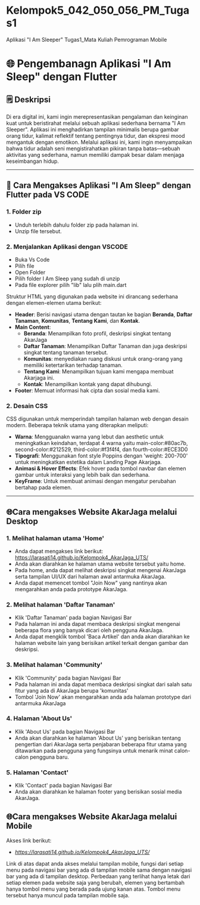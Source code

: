 # Kelompok5_042_050_056_PM_Tugas1
Aplikasi "I Am Sleeper" Tugas1_Mata Kuliah Pemrograman Mobile

# 🌐 Pengembanagn Aplikasi "I Am Sleep" dengan Flutter

## 🗒️ Deskripsi 
Di era digital ini, kami ingin merepresentasikan pengalaman dan keinginan kuat untuk beristirahat melalui sebuah aplikasi sederhana bernama "I Am Sleeper". Aplikasi ini menghadirkan tampilan minimalis berupa gambar orang tidur, kalimat reflektif tentang pentingnya tidur, dan ekspresi mood mengantuk dengan emotikon. Melalui aplikasi ini, kami ingin menyampaikan bahwa tidur adalah seni mengistirahatkan pikiran tanpa batas—sebuah aktivitas yang sederhana, namun memiliki dampak besar dalam menjaga keseimbangan hidup.

---

## 📍 Cara Mengakses Aplikasi "I Am Sleep" dengan Flutter pada VS CODE

### 1. Folder zip
  - Unduh terlebih dahulu folder zip pada halaman ini.
  - Unzip file tersebut.
### 2. Menjalankan Aplikasi dengan VSCODE
  - Buka Vs Code
  - Pilih file
  - Open Folder
  - Pilih folder I Am Sleep yang sudah di unzip
  - Pada file explorer pilih "lib" lalu plih main.dart
   
   Struktur HTML yang digunakan pada website ini dirancang sederhana dengan elemen-elemen utama berikut:

   - **Header**: Berisi navigasi utama dengan tautan ke bagian **Beranda**, **Daftar Tanaman**, **Komunitas**, **Tentang Kami**, dan **Kontak**.
   - **Main Content**:
     - **Beranda**: Menampilkan foto profil, deskripsi singkat tentang AkarJaga
     - **Daftar Tanaman**: Menampilkan Daftar Tanaman dan juga deskripsi singkat tentang tanaman tersebut.
     - **Komunitas**: menyediakan ruang diskusi untuk orang-orang yang memiliki ketertarikan terhadap tanaman.
     - **Tentang Kami**: Menampilkan tujuan kami mengapa membuat Akarjaga ini.
     - **Kontak**: Menampilkan kontak yang dapat dihubungi.
   - **Footer**: Memuat informasi hak cipta dan sosial media kami.

### 2. Desain CSS
   CSS digunakan untuk memperindah tampilan halaman web dengan desain modern. Beberapa teknik utama yang diterapkan meliputi:

   - **Warna**: Mengguanakn warna yang lebut dan aesthetic untuk meningkatkan keindahan, terdapat 4 warna yaitu main-color:#80ac7b, second-color:#212529, third-color:#f3f4f4, dan fourth-color:#ECE3D0
   - **Tipografi**: Menggunakan font style Poppins dengan 'weight: 200-700' untuk meningkatkan estetika dalam Landing Page Akarjaga.
   - **Animasi & Hover Effects**: Efek hover pada tombol navbar dan elemen gambar untuk interaksi yang lebih baik dan sederhana.
   - **KeyFrame**: Untuk membuat animasi dengan mengatur perubahan bertahap pada elemen.

---

## 🌐Cara mengakses Website AkarJaga melalui Desktop

### 1. Melihat halaman utama 'Home'
   - Anda dapat mengakses link berikut: https://larasati14.github.io/Kelompok4_AkarJaga_UTS/
   - Anda akan diarahkan ke halaman utama website tersebut yaitu home.
   - Pada home, anda dapat melihat deskripsi singkat mengenai AkarJaga serta tampilan UI/UX dari halaman awal antarmuka AkarJaga.
   - Anda dapat memencet tombol "Join Now" yang nantinya akan mengarahkan anda pada prototype AkarJaga.
### 2. Melihat halaman 'Daftar Tanaman'
   - Klik 'Daftar Tanaman' pada bagian Navigasi Bar
   - Pada halaman ini anda dapat membaca deskripsi singkat mengenai beberapa flora yang banyak dicari oleh pengguna AkarJaga.
   - Anda dapat mengklik tombol 'Baca Artikel' dan anda akan diarahkan ke halaman website lain yang berisikan artikel terkait dengan gambar dan deskripsi.
### 3. Melihat halaman 'Community'
   - Klik 'Community' pada bagian Navigasi Bar
   - Pada halaman ini anda dapat membaca deskripsi singkat dari salah satu fitur yang ada di AkarJaga berupa 'komunitas'
   - Tombol 'Join Now' akan mengarahkan anda ada halaman prototype dari antarmuka AkarJaga
### 4. Halaman 'About Us'
   - Klik 'About Us' pada bagian Navigasi Bar
   - Anda akan diarahkan ke halaman 'About Us' yang berisikan tentang pengertian dari AkarJaga serta penjabaran beberapa fitur utama yang ditawarkan pada pengguna yang fungsinya untuk menarik minat calon-calon pengguna baru.
### 5. Halaman 'Contact'
   - Klik 'Contact' pada bagian Navigasi Bar
   - Anda akan diarahkan ke halaman footer yang berisikan sosial media AkarJaga.

## 🌐Cara mengakses Website AkarJaga melalui Mobile
Akses link berikut: 
- *https://larasati14.github.io/Kelompok4_AkarJaga_UTS/*

Link di atas dapat anda akses melalui tampilan mobile, fungsi dari setiap menu pada navigasi bar yang ada di tampilan mobile sama dengan navigasi bar yang ada di tampilan desktop. Perbedaan yang terlihat hanya letak dari setiap elemen pada website saja yang berubah, elemen yang bertambah hanya tombol menu yang berada pada ujung kanan atas. Tombol menu tersebut hanya muncul pada tampilan mobile saja.

     
